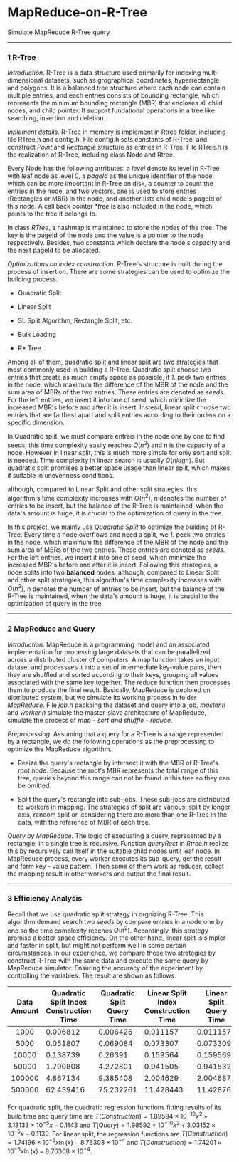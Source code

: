 # MapReduce-on-R-Tree

Simulate MapReduce R-Tree query

---

### 1 R-Tree

_Introduction_. R-Tree is a data structure used primarily for indexing multi-dimensional datasets, such as grographical coordinates, hyperrectangle and polygons. It is a balanced tree structure where each node can contain multiple entries, and each entries consists of bounding rectangle, which represents the minimum bounding rectangle (MBR) that encloses all child nodes, and child pointer. It support fundational operations in a tree like searching, insertion and deletion.

_Inplement details_. R-Tree in memory is implement in Rtree folder, including file RTree.h and config.h. File config.h sets constants of R-Tree, and construct _Point_ and _Rectangle_ structure as entries in R-Tree. File RTree.h is the realization of R-Tree, including class Node and Rtree.

Every Node has the following attributes: a _level_ denote its level in R-Tree with leaf node as level 0, a _pageId_ as the unique identifier of the node, which can be more important in R-Tree on disk, a counter to count the entries in the node, and two vectors, one is used to store entries (Rectangles or MBR) in the node, and another lists child node's pageId of this node. A call back pointer _*tree_ is also included in the node, which points to the tree it belongs to.

In class _RTree_, a hashmap is maintained to store the nodes of the tree. The key is the pageId of the node and the value is a pointer to the node respectively. Besides, two constants which declare the node's capacity and the next pageId to be allocated.

_Optimizations on index construction_. R-Tree's structure is built during the process of insertion. There are some strategies can be used to optimize the building process.

- Quadratic Split

- Linear Split

- SL Split Algorithm, Rectangle Split, etc.

- Bulk Loading

- R* Tree

Among all of them, quadratic split and linear split are two strategies that most commonly used in building a R-Tree. Quadratic split choose two entries that create as much empty space as possible, it _1_. peek two entries in the node, which maximum the difference of the MBR of the node and the sum area of MBRs of the two entries. These entries are denoted as _seeds_. For the left entries, we insert it into one of seed, which minimize the increased MBR's before and after it is insert. Instead, linear split choose two entries that are farthest apart and split entries according to their orders on a specific dimension.

In Quadratic split, we must compare entreis in the node one by one to find seeds, this time complexity easily reaches $O(n^2)$ and n is the capacity of a node. However in linear split, this is much more simple for only sort and split is needed. Time complexity in linear search is usually $O(nlogn)$. But quadratic split promises a better space usage than linear split, which makes it suitable in unevenness conditions.

although, compared to Linear Split and other split strategies, this algorithm's time complexity increases with $O(n^2)$, n denotes the number of entries to be insert, but the balance of the R-Tree is maintained, when the data's amount is huge, it is crucial to the optimization of query in the tree.

In this project, we mainly use _Quadratic Split_ to optimize the building of R-Tree. Every time a node overflows and need a split, we _1_. peek two entries in the node, which maximum the difference of the MBR of the node and the sum area of MBRs of the two entries. These entries are denoted as _seeds_. For the left entries, we insert it into one of seed, which minimize the increased MBR's before and after it is insert. Following this strategies, a node splits into two __balanced__ nodes. although, compared to Linear Split and other split strategies, this algorithm's time complexity increases with $O(n^2)$, n denotes the number of entries to be insert, but the balance of the R-Tree is maintained, when the data's amount is huge, it is crucial to the optimization of query in the tree.

---

### 2 MapReduce and Query

_Introduction_. MapReduce is a programming model and an associated implementation for processing large datasets that can be parallelized across a distributed cluster of computers. A map function takes an input dataset and processses it into a set of intermediate key-value pairs, then they are shuffled and sorted according to their keys, grouping all values associated with the same key together. The reduce function then processes them to produce the final result. Basically, MapReduce is deploied on distributed system, but we simulate its working process in folder _MapReduce_. File _job.h_ packaing the dataset and query into a job, _master.h_ and _worker.h_ simulate the master-slave architecture of MapReduce, simulate the process of _map - sort and shuffle - reduce_.

_Preprocessing_. Assuming that a query for a R-Tree is a range represented by a rectangle, we do the following operations as the preprocessing to optimize the MapReduce algorithm.

- Resize the query's rectangle by intersect it with the MBR of R-Tree's root node. Because the root's MBR represents the total range of this tree, queries beyond this range can not be found in this tree so they can be omitted.

- Split the query's rectangle into sub-jobs. These sub-jobs are distributed to workers in mapping. The strategies of split are various: split by longer axis, random split or, considering there are more than one R-Tree in the data, with the reference of MBR of each tree.

_Query by MapReduce_. The logic of execuating a query, represented by a rectangle,  in a single tree is recursive. Function _queryRect_ in _Rtree.h_ realize this by recursively call itself in the suitable child nodes until leaf node. In MapReduce process, every worker executes its sub-query, get the result and form key - value pattern. Then some of them work as reducer, collect the mapping result in other workers and output the final result.

---

### 3 Efficiency Analysis

Recall that we use quadratic split strategy in orgnizing R-Tree. This algorithm demand search two _seeds_ by compare entries in a node one by one so the time complexity reaches $O(n^2)$. Accordingly, this strategy promise a better space efficiency. On the other hand, linear split is simpler and faster in split, but might not perform well in some certain circumstances. In our experience, we compare these two strategies by construct R-Tree with the same data and execute the same query by MapReduce simulator. Ensuring the accuracy of the experiment by controlling the variables. The result are shown as follows.

| Data Amount | Quadratic Split Index Construction Time | Quadratic Split Query Time | Linear Split Index Construction Time | Linear Split Query Time |
|:-----------:| --------------------------------------- | -------------------------- | ------------------------------------ | ----------------------- |
| 1000        | 0.006812                                | 0.006426                   | 0.011157                             | 0.011157                |
| 5000        | 0.051807                                | 0.069084                   | 0.073307                             | 0.073309                |
| 10000       | 0.138739                                | 0.26391                    | 0.159564                             | 0.159569                |
| 50000       | 1.790808                                | 4.272801                   | 0.941505                             | 0.941532                |
| 100000      | 4.867134                                | 9.385408                   | 2.004629                             | 2.004687                |
| 500000      | 62.439416                               | 75.232261                  | 11.428443                            | 11.428768               |

For quadratic split, the quadratic regression functions fitting results of its build time and query time are $T(Construction) = 1.89594 \times 10^{-10} x^2 + 3.13133\times10^{-5}x-0.1143$ and $T(Query)=1.98592\times10^{-10}x^2+3.03152\times10^{-5}x-0.1139$. For linear split, the regression functions are $T(Construction)=1.74196\times10^{-6}x\ln(x)-8.76303\times10^{-4}$ and $T(Construction)=1.74201\times10^{-6}x\ln(x)-8.76308\times10^{-4}$.
